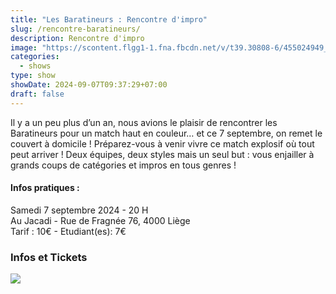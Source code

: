 ```yaml
---
title: "Les Baratineurs : Rencontre d'impro"
slug: /rencontre-baratineurs/
description: Rencontre d'impro
image: "https://scontent.flgg1-1.fna.fbcdn.net/v/t39.30808-6/455024949_465178486342730_1264093708440453541_n.jpg?_nc_cat=106&ccb=1-7&_nc_sid=75d36f&_nc_ohc=TZ4FVjJ0XEcQ7kNvgHp2HnV&_nc_ht=scontent.flgg1-1.fna&oh=00_AYBG28JxLx_o7qiESJLbyxRP7fDGuiRAc-tEeKJ6wOJD4A&oe=66C3D9A4"
categories:
  - shows
type: show  
showDate: 2024-09-07T09:37:29+07:00
draft: false
---
```


Il y a un peu plus d’un an, nous avions le plaisir de rencontrer les Baratineurs pour un match haut en couleur… et ce 7 septembre, on remet le couvert à domicile !
Préparez-vous à venir vivre ce match explosif où tout peut arriver ! Deux équipes, deux styles mais un seul but : vous enjailler à grands coups de catégories et impros en tous genres !

#### Infos pratiques :
Samedi 7 septembre 2024 - 20 H\
Au Jacadi - Rue de Fragnée 76, 4000 Liège\
Tarif : 10€ - Etudiant(es): 7€

### Infos et Tickets

[![][1]][2]

[1]:  https://www.billetweb.fr/images/front/billetweb_black.svg
[2]:  https://www.billetweb.fr/rencontre-dimpro-poulpes-fiction-vs-baratineurs "Tickets"

